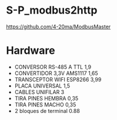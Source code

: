 # S-P_modbus2http

https://github.com/4-20ma/ModbusMaster

# Hardware
* CONVERSOR RS-485 A TTL  1,9
* CONVERTIDOR 3,3V AMS1117  1,65
* TRANSCEPTOR WIFI ESP8266  3,99
* PLACA UNIVERSAL  1,5 
* CABLES UNIFILAR  3
* TIRA PINES HEMBRA 0,35
* TIRA PINES MACHO 0,35
* 2 bloques de terminal 0.88
